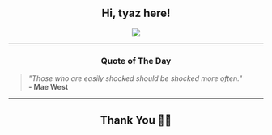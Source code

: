 <h2 align="center"> Hi, tyaz here!</h2>

<p align="center">
<a href="https://github.com/tyazx" alt="github streak"><img src="https://dvst-streak.herokuapp.com/?user=tyazx&theme=tokyonight&fire=DD472C"></a>
</p>

<hr>
<h3 align="center">Quote of The Day</h3>
<p align="center">
<blockquote>
<i>"Those who are easily shocked should be shocked more often."</i>
<br>
<b>- Mae West</b>
</blockquote>
</p>


<hr>
<h2 align="center">Thank You 🙏🏼</h2>
